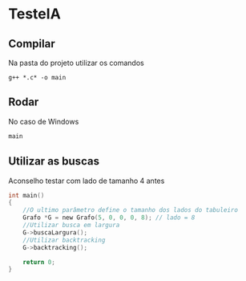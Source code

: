 # TesteIA

## Compilar
Na pasta do projeto utilizar os comandos
```
g++ *.c* -o main
```

## Rodar
No caso de Windows
```sh
main
```

## Utilizar as buscas
Aconselho testar com lado de tamanho 4 antes
```c
int main()
{
    //O ultimo parâmetro define o tamanho dos lados do tabuleiro
    Grafo *G = new Grafo(5, 0, 0, 0, 8); // lado = 8
    //Utilizar busca em largura
    G->buscaLargura();
    //Utilizar backtracking
    G->backtracking();

    return 0;
}
```
